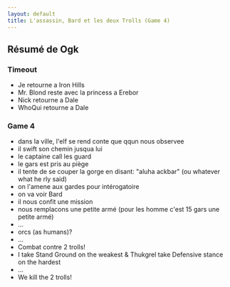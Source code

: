 ```yaml
---
layout: default
title: L'assassin, Bard et les deux Trolls (Game 4)
---
```


## Résumé de Ogk
### Timeout

- Je retourne a Iron Hills
- Mr. Blond reste avec la princess a Erebor
- Nick retourne a Dale
- WhoQui retourne a Dale

### Game 4
- dans la ville, l'elf se rend conte que qqun nous observee
- il swift son chemin jusqua lui
- le captaine call les guard
- le gars est pris au piège
- il tente de se couper la gorge en disant: "aluha ackbar" (ou whatever what he rly said)
- on l'amene aux gardes pour intérogatoire
- on va voir Bard
- il nous confit une mission
- nous remplacons une petite armé (pour les homme c'est 15 gars une petite armé)
- ...
- orcs (as humans)?
- ...
- Combat contre 2 trolls!
- I take Stand Ground on the weakest & Thukgrel take Defensive stance on the hardest
- ...
- We kill the 2 trolls!